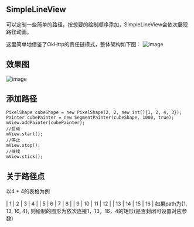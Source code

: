 ## SimpleLineView

可以定制一些简单的路径，按想要的绘制顺序添加，SimpleLineView会依次展现路径动画。

这里简单地借鉴了OkHttp的责任链模式，整体架构如下图：
![image](https://github.com/XingdongYu/SimpleLineView/blob/master/pic/diagram.png)

效果图
---
![image](https://github.com/XingdongYu/SimpleLineView/blob/master/pic/sample.gif)

添加路径
---
```
PixelShape cubeShape = new PixelShape(2, 2, new int[]{1, 2, 4, 3});
Painter cubePainter = new SegmentPainter(cubeShape, 1000, true);
mView.addPainter(cubePainter);
//启动
mView.start();
//停止
mView.stop();
//继续
mView.stick();
```

关于路径点
---
以4 * 4的表格为例

|  1 |  2 |  3 |  4 |
|  5 |  6 |  7 |  8 |
|  9 | 10 | 11 | 12 |
| 13 | 14 | 15 | 16 |
如果path为{1, 13, 16, 4}, 则绘制的图形为依次连接1，13，16，4的矩形(是否封闭可设置对应参数)
